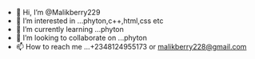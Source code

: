 - 👋 Hi, I’m @Malikberry229
- 👀 I’m interested in ...phyton,c++,html,css etc
- 🌱 I’m currently learning ...phyton
- 💞️ I’m looking to collaborate on ...phyton 
- 📫 How to reach me ...+2348124955173 or malikberry228@gmail.com

<!---
Malikberry229/Malikberry229 is a ✨ special ✨ repository because its `README.md` (this file) appears on your GitHub profile.
You can click the Preview link to take a look at your changes.
--->
